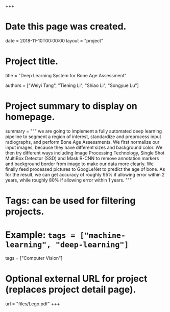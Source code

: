 +++
# Date this page was created.
date = 2018-11-10T00:00:00
layout = "project"

# Project title.
title = "Deep Learning System for Bone Age Assessment"


authors = ["Weiyi Tang", "Tiening Li", "Shiao Li", "Songyue Lu"]

# Project summary to display on homepage.
summary = """
we are going to implement a fully automated deep learning pipeline to segment a region of interest, standardize and preprocess input radiographs, and perform Bone Age Assessments. We first normalize our input images, because they have different sizes and background color. We then try different ways including Image Processing Technology, Single Shot MultiBox Detector (SSD) and Mask R-CNN to remove annotation markers and background border from image to make our data more clearly. We finally feed processed pictures to GoogLeNet to predict the age of bone. As for the result, we can get accuracy of roughly 95% if allowing error within 2 years, while roughly 80% if allowing error within 1 years.
 """

# Tags: can be used for filtering projects.
# Example: `tags = ["machine-learning", "deep-learning"]`
tags = ["Computer Vision"]

# Optional external URL for project (replaces project detail page).
url = "files/Lego.pdf"
+++

